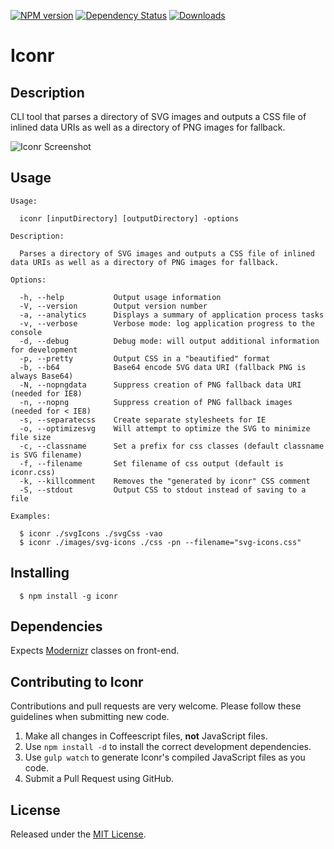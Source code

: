 [![NPM version](http://img.shields.io/npm/v/iconr.svg?style=flat)](https://www.npmjs.org/package/iconr)
[![Dependency Status](http://img.shields.io/david/okize/iconr.svg?style=flat)](https://david-dm.org/okize/iconr)
[![Downloads](http://img.shields.io/npm/dm/iconr.svg?style=flat)](https://www.npmjs.org/package/iconr)

# Iconr

## Description
CLI tool that parses a directory of SVG images and outputs a CSS file of inlined data URIs as well as a directory of PNG images for fallback.

![Iconr Screenshot](https://raw.github.com/okize/iconr/gh-pages/iconr-screenshot.gif)

## Usage

```
Usage:

  iconr [inputDirectory] [outputDirectory] -options

Description:

  Parses a directory of SVG images and outputs a CSS file of inlined data URIs as well as a directory of PNG images for fallback.

Options:

  -h, --help           Output usage information
  -V, --version        Output version number
  -a, --analytics      Displays a summary of application process tasks
  -v, --verbose        Verbose mode: log application progress to the console
  -d, --debug          Debug mode: will output additional information for development
  -p, --pretty         Output CSS in a "beautified" format
  -b, --b64            Base64 encode SVG data URI (fallback PNG is always Base64)
  -N, --nopngdata      Suppress creation of PNG fallback data URI (needed for IE8)
  -n, --nopng          Suppress creation of PNG fallback images (needed for < IE8)
  -s, --separatecss    Create separate stylesheets for IE
  -o, --optimizesvg    Will attempt to optimize the SVG to minimize file size
  -c, --classname      Set a prefix for css classes (default classname is SVG filename)
  -f, --filename       Set filename of css output (default is iconr.css)
  -k, --killcomment    Removes the "generated by iconr" CSS comment
  -S, --stdout         Output CSS to stdout instead of saving to a file

Examples:

  $ iconr ./svgIcons ./svgCss -vao
  $ iconr ./images/svg-icons ./css -pn --filename="svg-icons.css"

```

## Installing

```
  $ npm install -g iconr
```

## Dependencies

Expects [Modernizr](http://modernizr.com/) classes on front-end.

## Contributing to Iconr

Contributions and pull requests are very welcome. Please follow these guidelines when submitting new code.

1. Make all changes in Coffeescript files, **not** JavaScript files.
2. Use `npm install -d` to install the correct development dependencies.
3. Use `gulp watch` to generate Iconr's compiled JavaScript files as you code.
4. Submit a Pull Request using GitHub.

## License

Released under the [MIT License](http://www.opensource.org/licenses/mit-license.php).
